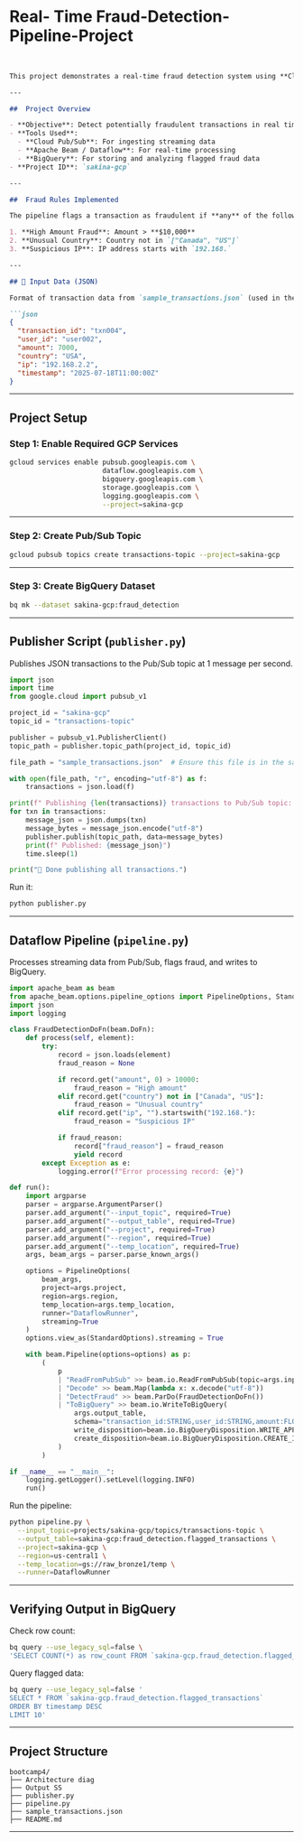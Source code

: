 # Real- Time Fraud-Detection-Pipeline-Project

````markdown
 

This project demonstrates a real-time fraud detection system using **Cloud Pub/Sub**, **Cloud Dataflow (Apache Beam)**, and **BigQuery**.

---

##  Project Overview

- **Objective**: Detect potentially fraudulent transactions in real time.
- **Tools Used**:
  - **Cloud Pub/Sub**: For ingesting streaming data
  - **Apache Beam / Dataflow**: For real-time processing
  - **BigQuery**: For storing and analyzing flagged fraud data
- **Project ID**: `sakina-gcp`

---

##  Fraud Rules Implemented

The pipeline flags a transaction as fraudulent if **any** of the following conditions are met:

1. **High Amount Fraud**: Amount > **$10,000**
2. **Unusual Country**: Country not in `["Canada", "US"]`
3. **Suspicious IP**: IP address starts with `192.168.`

---

## 📁 Input Data (JSON)

Format of transaction data from `sample_transactions.json` (used in the project):

```json
{
  "transaction_id": "txn004",
  "user_id": "user002",
  "amount": 7000,
  "country": "USA",
  "ip": "192.168.2.2",
  "timestamp": "2025-07-18T11:00:00Z"
}
````

---

##  Project Setup

### Step 1: Enable Required GCP Services

```bash
gcloud services enable pubsub.googleapis.com \
                       dataflow.googleapis.com \
                       bigquery.googleapis.com \
                       storage.googleapis.com \
                       logging.googleapis.com \
                       --project=sakina-gcp
```

---

### Step 2: Create Pub/Sub Topic

```bash
gcloud pubsub topics create transactions-topic --project=sakina-gcp
```

---

### Step 3: Create BigQuery Dataset

```bash
bq mk --dataset sakina-gcp:fraud_detection
```

---

##  Publisher Script (`publisher.py`)

Publishes JSON transactions to the Pub/Sub topic at 1 message per second.

```python
import json
import time
from google.cloud import pubsub_v1

project_id = "sakina-gcp"
topic_id = "transactions-topic"

publisher = pubsub_v1.PublisherClient()
topic_path = publisher.topic_path(project_id, topic_id)

file_path = "sample_transactions.json"  # Ensure this file is in the same folder

with open(file_path, "r", encoding="utf-8") as f:
    transactions = json.load(f)

print(f" Publishing {len(transactions)} transactions to Pub/Sub topic: {topic_id}")
for txn in transactions:
    message_json = json.dumps(txn)
    message_bytes = message_json.encode("utf-8")
    publisher.publish(topic_path, data=message_bytes)
    print(f" Published: {message_json}")
    time.sleep(1)

print("🎉 Done publishing all transactions.")
```

Run it:

```bash
python publisher.py
```

---

##  Dataflow Pipeline (`pipeline.py`)

Processes streaming data from Pub/Sub, flags fraud, and writes to BigQuery.

```python
import apache_beam as beam
from apache_beam.options.pipeline_options import PipelineOptions, StandardOptions
import json
import logging

class FraudDetectionDoFn(beam.DoFn):
    def process(self, element):
        try:
            record = json.loads(element)
            fraud_reason = None

            if record.get("amount", 0) > 10000:
                fraud_reason = "High amount"
            elif record.get("country") not in ["Canada", "US"]:
                fraud_reason = "Unusual country"
            elif record.get("ip", "").startswith("192.168."):
                fraud_reason = "Suspicious IP"

            if fraud_reason:
                record["fraud_reason"] = fraud_reason
                yield record
        except Exception as e:
            logging.error(f"Error processing record: {e}")

def run():
    import argparse
    parser = argparse.ArgumentParser()
    parser.add_argument("--input_topic", required=True)
    parser.add_argument("--output_table", required=True)
    parser.add_argument("--project", required=True)
    parser.add_argument("--region", required=True)
    parser.add_argument("--temp_location", required=True)
    args, beam_args = parser.parse_known_args()

    options = PipelineOptions(
        beam_args,
        project=args.project,
        region=args.region,
        temp_location=args.temp_location,
        runner="DataflowRunner",
        streaming=True
    )
    options.view_as(StandardOptions).streaming = True

    with beam.Pipeline(options=options) as p:
        (
            p
            | "ReadFromPubSub" >> beam.io.ReadFromPubSub(topic=args.input_topic).with_output_types(bytes)
            | "Decode" >> beam.Map(lambda x: x.decode("utf-8"))
            | "DetectFraud" >> beam.ParDo(FraudDetectionDoFn())
            | "ToBigQuery" >> beam.io.WriteToBigQuery(
                args.output_table,
                schema="transaction_id:STRING,user_id:STRING,amount:FLOAT,country:STRING,ip:STRING,timestamp:TIMESTAMP,fraud_reason:STRING",
                write_disposition=beam.io.BigQueryDisposition.WRITE_APPEND,
                create_disposition=beam.io.BigQueryDisposition.CREATE_IF_NEEDED
            )
        )

if __name__ == "__main__":
    logging.getLogger().setLevel(logging.INFO)
    run()
```

Run the pipeline:

```bash
python pipeline.py \
  --input_topic=projects/sakina-gcp/topics/transactions-topic \
  --output_table=sakina-gcp:fraud_detection.flagged_transactions \
  --project=sakina-gcp \
  --region=us-central1 \
  --temp_location=gs://raw_bronze1/temp \
  --runner=DataflowRunner
```

---

##  Verifying Output in BigQuery

Check row count:

```bash
bq query --use_legacy_sql=false \
'SELECT COUNT(*) as row_count FROM `sakina-gcp.fraud_detection.flagged_transactions`'
```

Query flagged data:

```bash
bq query --use_legacy_sql=false '
SELECT * FROM `sakina-gcp.fraud_detection.flagged_transactions`
ORDER BY timestamp DESC
LIMIT 10'
```

---
 

##  Project Structure

```
bootcamp4/
├── Architecture diag
├── Output SS
├── publisher.py
├── pipeline.py
├── sample_transactions.json
├── README.md
```

---
 
